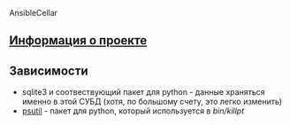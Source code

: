 AnsibleCellar

## [Информация о проекте](https://github.com/alozovskoy/AnsibleCellar/wiki)

## Зависимости
* sqlite3 и соотвествующий пакет для python - данные храняться именно в этой СУБД (хотя, по большому счету, это легко изменить)
* [psutil](https://github.com/giampaolo/psutil) - пакет для python, который используется в *bin/killpt*
